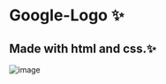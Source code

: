 # Google-Logo ✨
## Made with html and css.✨
![image](https://user-images.githubusercontent.com/94203956/172021542-1d7f499c-7082-4985-aee1-ec6357005384.png)
